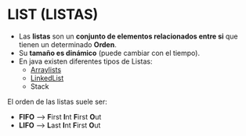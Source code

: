# LIST (LISTAS)
- Las **listas** son un **conjunto de elementos relacionados entre
si** que tienen un determinado **Orden**.
- Su **tamaño es dinámico** (puede cambiar con el tiempo).
- En java existen diferentes tipos de Listas:
  - [Arraylists](13_2ArrayLists.md)
  - [LinkedList](14LinkedLists.md)
  - Stack

El orden de las listas suele ser:
- **FIFO** --> **F**irst **I**nt **F**irst **O**ut
- **LIFO** --> **L**ast **I**nt **F**irst **O**ut